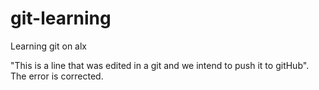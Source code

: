 # git-learning
Learning git on alx

"This is a line that was edited in a git and we intend to push it to gitHub". The error is corrected.
